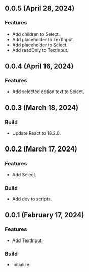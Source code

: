 ## 0.0.5 (April 28, 2024)

### Features
- Add children to Select.
- Add placeholder to TextInput.
- Add placeholder to Select.
- Add readOnly to TextInput.

## 0.0.4 (April 16, 2024)

### Features

- Add selected option text to Select.

## 0.0.3 (March 18, 2024)

### Build

- Update React to 18.2.0.

## 0.0.2 (March 17, 2024)

### Features

- Add Select.

### Build

- Add dev to scripts.

## 0.0.1 (February 17, 2024)

### Features

- Add TextInput.

### Build

- Initialize.
